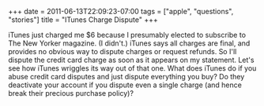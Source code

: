 +++
date = 2011-06-13T22:09:23-07:00
tags = ["apple", "questions", "stories"]
title = "ITunes Charge Dispute"
+++

iTunes just charged me $6 because I presumably elected to subscribe to The New Yorker magazine. (I didn't.) iTunes says all charges are final, and provides no obvious way to dispute charges or request refunds. So I'll dispute the credit card charge as soon as it appears on my statement. Let's see how iTunes wriggles its way out of that one. What does iTunes do if you abuse credit card disputes and just dispute everything you buy? Do they deactivate your account if you dispute even a single charge (and hence break their precious purchase policy)?
